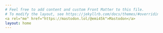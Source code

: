 ```yaml
---
# Feel free to add content and custom Front Matter to this file.
# To modify the layout, see https://jekyllrb.com/docs/themes/#overriding-theme-defaults
<a rel="me" href="https://mastodon.lol/@emi45k">Mastodon</a>
layout: home
---
```

